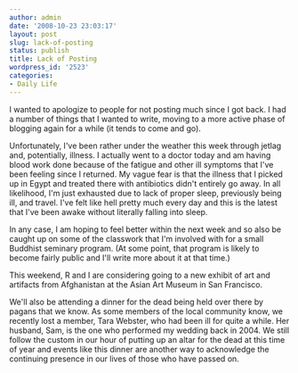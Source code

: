 ```yaml
---
author: admin
date: '2008-10-23 23:03:17'
layout: post
slug: lack-of-posting
status: publish
title: Lack of Posting
wordpress_id: '2523'
categories:
- Daily Life
---
```

I wanted to apologize to people for not posting much since I got back. I had a number of things that I wanted to write, moving to a more active phase of blogging again for a while (it tends to come and go).

Unfortunately, I've been rather under the weather this week through jetlag and, potentially, illness. I actually went to a doctor today and am having blood work done because of the fatigue and other ill symptoms that I've been feeling since I returned. My vague fear is that the illness that I picked up in Egypt and treated there with antibiotics didn't entirely go away. In all likelihood, I'm just exhausted due to lack of proper sleep, previously being ill, and travel. I've felt like hell pretty much every day and this is the latest that I've been awake without literally falling into sleep.

In any case, I am hoping to feel better within the next week and so also be caught up on some of the classwork that I'm involved with for a small Buddhist seminary program. (At some point, that program is likely to become fairly public and I'll write more about it at that time.)

This weekend, R and I are considering going to a new exhibit of art and artifacts from Afghanistan at the Asian Art Museum in San Francisco. 

We'll also be attending a dinner for the dead being held over there by pagans that we know. As some members of the local community know, we recently lost a member, Tara Webster, who had been ill for quite a while. Her husband, Sam, is the one who performed my wedding back in 2004. We still follow the custom in our hour of putting up an altar for the dead at this time of year and events like this dinner are another way to acknowledge the continuing presence in our lives of those who have passed on.
